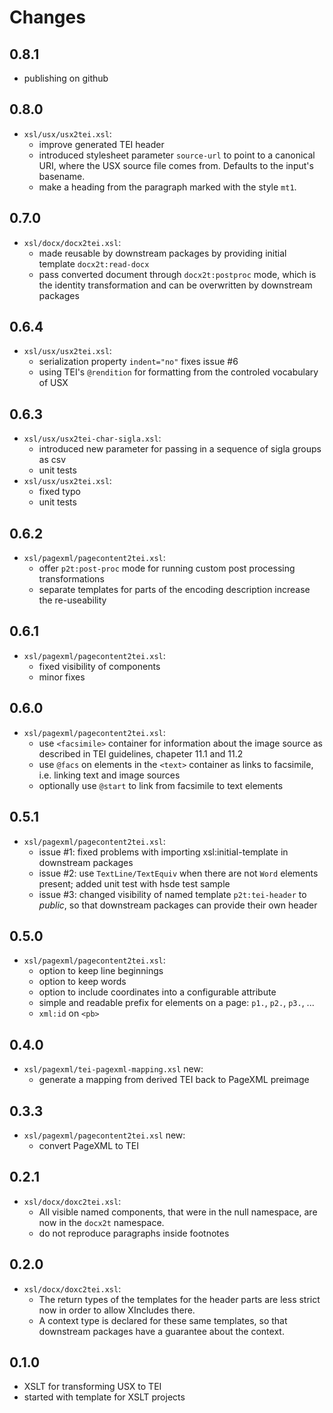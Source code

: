 # Changes

## 0.8.1

- publishing on github

## 0.8.0

- `xsl/usx/usx2tei.xsl`:
  - improve generated TEI header
  - introduced stylesheet parameter `source-url` to point to a
    canonical URI, where the USX source file comes from. Defaults to
    the input's basename.
  - make a heading from the paragraph marked with the style `mt1`.

## 0.7.0

- `xsl/docx/docx2tei.xsl`:
  - made reusable by downstream packages by providing initial template
    `docx2t:read-docx`
  - pass converted document through `docx2t:postproc` mode, which is
    the identity transformation and can be overwritten by downstream
    packages

## 0.6.4
- `xsl/usx/usx2tei.xsl`:
  - serialization property `indent="no"` fixes issue #6
  - using TEI's `@rendition` for formatting from the controled
    vocabulary of USX

## 0.6.3
- `xsl/usx/usx2tei-char-sigla.xsl`:
  - introduced new parameter for passing in a sequence of sigla groups as csv
  - unit tests
- `xsl/usx/usx2tei.xsl`:
  - fixed typo
  - unit tests

## 0.6.2
- `xsl/pagexml/pagecontent2tei.xsl`:
  - offer `p2t:post-proc` mode for running custom post processing
    transformations
  - separate templates for parts of the encoding description increase
    the re-useability

## 0.6.1

- `xsl/pagexml/pagecontent2tei.xsl`:
  - fixed visibility of components
  - minor fixes

## 0.6.0

- `xsl/pagexml/pagecontent2tei.xsl`:
  - use `<facsimile>` container for information about the image source
    as described in TEI guidelines, chapeter 11.1 and 11.2
  - use `@facs` on elements in the `<text>` container as links to
    facsimile, i.e. linking text and image sources
  - optionally use `@start` to link from facsimile to text elements

## 0.5.1

- `xsl/pagexml/pagecontent2tei.xsl`:
  - issue #1: fixed problems with importing xsl:initial-template in downstream packages
  - issue #2: use `TextLine/TextEquiv` when there are not `Word`
    elements present; added unit test with hsde test sample
  - issue #3: changed visibility of named template `p2t:tei-header` to
    *public*, so that downstream packages can provide their own header

## 0.5.0

- `xsl/pagexml/pagecontent2tei.xsl`:
  - option to keep line beginnings
  - option to keep words
  - option to include coordinates into a configurable attribute
  - simple and readable prefix for elements on a page: `p1.`, `p2.`,
    `p3.`, ...
  - `xml:id` on `<pb>`

## 0.4.0

- `xsl/pagexml/tei-pagexml-mapping.xsl` new:
  - generate a mapping from derived TEI back to PageXML preimage

## 0.3.3

- `xsl/pagexml/pagecontent2tei.xsl` new:
  - convert PageXML to TEI

## 0.2.1

- `xsl/docx/doxc2tei.xsl`:
  - All visible named components, that were in the null namespace, are
    now in the `docx2t` namespace.
  - do not reproduce paragraphs inside footnotes

## 0.2.0

- `xsl/docx/doxc2tei.xsl`:
  - The return types of the templates for the header parts are less
	strict now in order to allow XIncludes there.
  - A context type is declared for these same templates, so that
	downstream packages have a guarantee about the context.

## 0.1.0

- XSLT for transforming USX to TEI
- started with template for XSLT projects
